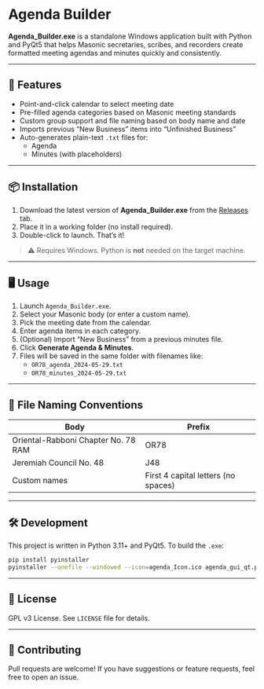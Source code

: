 # Agenda Builder

**Agenda_Builder.exe** is a standalone Windows application built with Python and PyQt5 that helps Masonic secretaries, scribes, and recorders create formatted meeting agendas and minutes quickly and consistently.

---

## 🚀 Features

- Point-and-click calendar to select meeting date
- Pre-filled agenda categories based on Masonic meeting standards
- Custom group support and file naming based on body name and date
- Imports previous “New Business” items into “Unfinished Business”
- Auto-generates plain-text `.txt` files for:
  - Agenda
  - Minutes (with placeholders)

---

## 📦 Installation

1. Download the latest version of **Agenda_Builder.exe** from the [Releases](https://github.com/Hroller/Agenda_Builder/releases) tab.
2. Place it in a working folder (no install required).
3. Double-click to launch. That’s it!

> ⚠️ Requires Windows. Python is **not** needed on the target machine.

---

## 🖥️ Usage

1. Launch `Agenda_Builder.exe`.
2. Select your Masonic body (or enter a custom name).
3. Pick the meeting date from the calendar.
4. Enter agenda items in each category.
5. (Optional) Import “New Business” from a previous minutes file.
6. Click **Generate Agenda & Minutes**.
7. Files will be saved in the same folder with filenames like:
   - `OR78_agenda_2024-05-29.txt`
   - `OR78_minutes_2024-05-29.txt`

---

## 📂 File Naming Conventions

| Body                                 | Prefix |
|--------------------------------------|--------|
| Oriental-Rabboni Chapter No. 78 RAM | OR78   |
| Jeremiah Council No. 48             | J48    |
| Custom names                        | First 4 capital letters (no spaces) |

---

## 🛠️ Development

This project is written in Python 3.11+ and PyQt5. To build the `.exe`:

```bash
pip install pyinstaller
pyinstaller --onefile --windowed --icon=agenda_Icon.ico agenda_gui_qt.py
```

---

## 📄 License

GPL v3 License. See `LICENSE` file for details.

---

## 🤝 Contributing

Pull requests are welcome! If you have suggestions or feature requests, feel free to open an issue.

